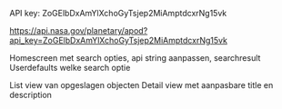 API key: ZoGElbDxAmYlXchoGyTsjep2MiAmptdcxrNg15vk

https://api.nasa.gov/planetary/apod?api_key=ZoGElbDxAmYlXchoGyTsjep2MiAmptdcxrNg15vk



Homescreen met search opties, api string aanpassen, searchresult
Userdefaults welke search optie

List view van opgeslagen objecten
Detail view met aanpasbare title en description
